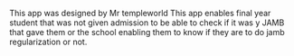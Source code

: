 This app was designed by Mr templeworld 
This app enables final year student that was not given admission to be able to check if it was y
JAMB that gave them or the school enabling them to know if they are to do jamb regularization or not. 
